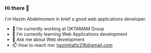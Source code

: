 ### Hi there 👋

I'm Hazim Abdelmonem in brief a good web applications developer.

- 🔭 I’m currently working at OKTAMAM Group
- 🌱 I’m currently learning Web Applications development
- 💬 Ask me about Web development
- 📫 How to reach me: hazimhafiz216@gmail.com
